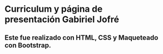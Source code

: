 # Curriculum y página de presentación Gabiriel Jofré
## Este fue realizado con HTML, CSS y Maqueteado con Bootstrap.
